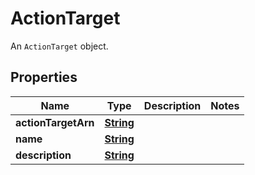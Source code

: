 

# ActionTarget

An <code>ActionTarget</code> object.

## Properties

| Name | Type | Description | Notes |
|------------ | ------------- | ------------- | -------------|
|**actionTargetArn** | [**String**](String.md) |  |  |
|**name** | [**String**](String.md) |  |  |
|**description** | [**String**](String.md) |  |  |



